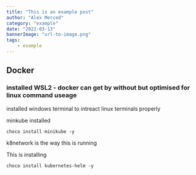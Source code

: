 ```yaml
---
title: "This is an example post"
author: "Alex Merced"
category: "example"
date: "2022-03-13"
bannerImage: "url-to-image.png"
tags:
    - example
---
```


## Docker

### installed WSL2 - docker can get by without but optimised for linux command useage

installed windows terminal to intreact linux terminals properly 

minkube installed
```
choco install minikube -y
```

k8network is the way this is running

This is installing 
```
choco install kubernetes-helm -y
```
